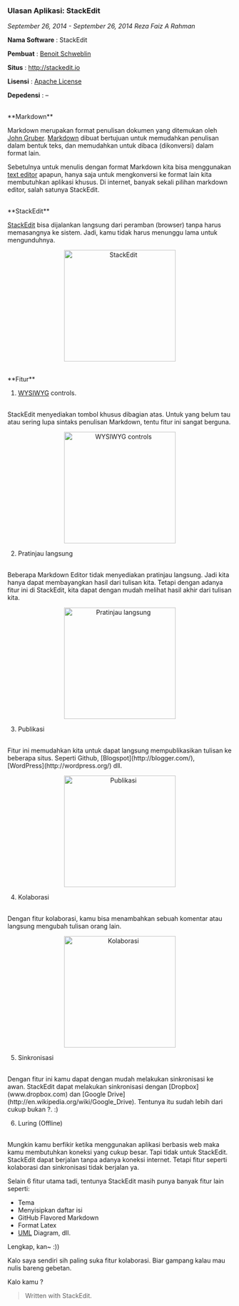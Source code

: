 ### **Ulasan Aplikasi: StackEdit**
_September 26, 2014 - September 26, 2014 Reza Faiz A Rahman_	

**Nama Software** : StackEdit

**Pembuat** : [Benoit Schweblin](https://twitter.com/benweet)

**Situs** : <http://stackedit.io>

**Lisensi** : [Apache License](http://www.apache.org/licenses/LICENSE-2.0)

**Depedensi** : –

<br>
**Markdown**

Markdown merupakan format penulisan dokumen yang ditemukan oleh [John Gruber](http://daringfireball.net/). [Markdown](http://daringfireball.net/projects/markdown/) dibuat bertujuan untuk memudahkan penulisan dalam bentuk teks, dan memudahkan untuk dibaca (dikonversi) dalam format lain.

Sebetulnya untuk menulis dengan format Markdown kita bisa menggunakan [text editor](http://en.wikipedia.org/wiki/Text_editor) apapun, hanya saja untuk mengkonversi ke format lain kita membutuhkan aplikasi khusus. Di internet, banyak sekali pilihan markdown editor, salah satunya StackEdit.

<br>
**StackEdit**

[StackEdit](https://github.com/benweet/stackedit) bisa dijalankan langsung dari peramban (browser) tanpa harus memasangnya ke sistem. Jadi, kamu tidak harus menunggu lama untuk mengunduhnya.
<p align="center">
	<img src="./posts/2014-09-26-ulasan-aplikasi-stackedit/1.png" height="250px" alt="StackEdit">
</p> 


<br>
**Fitur**

1. [WYSIWYG](http://en.wikipedia.org/wiki/WYSIWYG) controls.
<br>
StackEdit menyediakan tombol khusus dibagian atas. Untuk yang belum tau atau sering lupa sintaks penulisan Markdown, tentu fitur ini sangat berguna.
<p align="center">
	<img src="./posts/2014-09-26-ulasan-aplikasi-stackedit/2.gif" height="250px" alt="WYSIWYG controls">
</p> 



2. Pratinjau langsung
<br>
Beberapa Markdown Editor tidak menyediakan pratinjau langsung. Jadi kita hanya dapat membayangkan hasil dari tulisan kita. Tetapi dengan adanya fitur ini di StackEdit, kita dapat dengan mudah melihat hasil akhir dari tulisan kita.
<p align="center">
	<img src="./posts/2014-09-26-ulasan-aplikasi-stackedit/3.png" height="250px" alt="Pratinjau langsung">
</p> 


3. Publikasi
<br>
Fitur ini memudahkan kita untuk dapat langsung mempublikasikan tulisan ke beberapa situs. Seperti Github, [Blogspot](http://blogger.com/), [WordPress](http://wordpress.org/) dll.
<p align="center">
	<img src="./posts/2014-09-26-ulasan-aplikasi-stackedit/4.png" height="250px" alt="Publikasi">
</p> 


4. Kolaborasi
<br>
Dengan fitur kolaborasi, kamu bisa menambahkan sebuah komentar atau langsung mengubah tulisan orang lain.
<p align="center">
	<img src="./posts/2014-09-26-ulasan-aplikasi-stackedit/5.png" height="250px" alt="Kolaborasi">
</p> 


5. Sinkronisasi
<br>
Dengan fitur ini kamu dapat dengan mudah melakukan sinkronisasi ke awan. StackEdit dapat melakukan sinkronisasi dengan [Dropbox](www.dropbox.com) dan [Google Drive](http://en.wikipedia.org/wiki/Google_Drive). Tentunya itu sudah lebih dari cukup bukan ?. :)

6. Luring (Offline)
<br>
Mungkin kamu berfikir ketika menggunakan aplikasi berbasis web maka kamu membutuhkan koneksi yang cukup besar. Tapi tidak untuk StackEdit. StackEdit dapat berjalan tanpa adanya koneksi internet. Tetapi fitur seperti kolaborasi dan sinkronisasi tidak berjalan ya.

Selain 6 fitur utama tadi, tentunya StackEdit masih punya banyak fitur lain seperti:
* Tema
* Menyisipkan daftar isi
* GitHub Flavored Markdown
* Format Latex
* [UML]() Diagram, dll.

Lengkap, kan~ :))

Kalo saya sendiri sih paling suka fitur kolaborasi. Biar gampang kalau mau nulis bareng gebetan.

Kalo kamu ?

> Written with StackEdit.